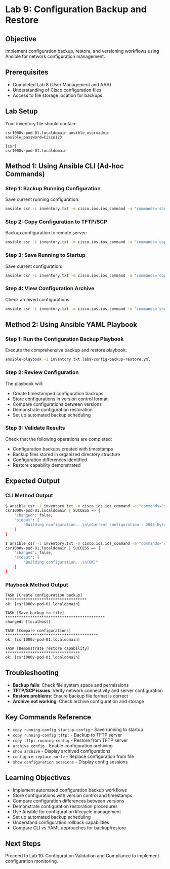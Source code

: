 # Lab 9: Configuration Backup and Restore

## Objective
Implement configuration backup, restore, and versioning workflows using Ansible for network configuration management.

## Prerequisites
- Completed Lab 8 (User Management and AAA)
- Understanding of Cisco configuration files
- Access to file storage location for backups

## Lab Setup
Your inventory file should contain:
```
csr1000v-pod-01.localdomain ansible_user=admin ansible_password=Cisco123 

[csr]
csr1000v-pod-01.localdomain
```

## Method 1: Using Ansible CLI (Ad-hoc Commands)

### Step 1: Backup Running Configuration
Save current running configuration:
```bash
ansible csr -i inventory.txt -m cisco.ios.ios_command -a "commands='show running-config'" --tree /tmp/config-backup
```

### Step 2: Copy Configuration to TFTP/SCP
Backup configuration to remote server:
```bash
ansible csr -i inventory.txt -m cisco.ios.ios_command -a "commands='copy running-config tftp://192.168.10.100/csr-backup-$(date +%Y%m%d-%H%M%S).cfg'"
```

### Step 3: Save Running to Startup
Save current configuration:
```bash
ansible csr -i inventory.txt -m cisco.ios.ios_command -a "commands='copy running-config startup-config'"
```

### Step 4: View Configuration Archive
Check archived configurations:
```bash
ansible csr -i inventory.txt -m cisco.ios.ios_command -a "commands='show archive'"
```

## Method 2: Using Ansible YAML Playbook

### Step 1: Run the Configuration Backup Playbook
Execute the comprehensive backup and restore playbook:
```bash
ansible-playbook -i inventory.txt lab9-config-backup-restore.yml
```

### Step 2: Review Configuration
The playbook will:
- Create timestamped configuration backups
- Store configurations in version control format
- Compare configurations between versions
- Demonstrate configuration restoration
- Set up automated backup scheduling

### Step 3: Validate Results
Check that the following operations are completed:
- Configuration backups created with timestamps
- Backup files stored in organized directory structure
- Configuration differences identified
- Restore capability demonstrated

## Expected Output

### CLI Method Output
```bash
$ ansible csr -i inventory.txt -m cisco.ios.ios_command -a "commands='show running-config'" --tree /tmp/config-backup
csr1000v-pod-01.localdomain | SUCCESS => {
    "changed": false,
    "stdout": [
        "Building configuration...\n\nCurrent configuration : 2048 bytes\n!\nversion 16.09\n..."
    ]
}

$ ansible csr -i inventory.txt -m cisco.ios.ios_command -a "commands='copy running-config startup-config'"
csr1000v-pod-01.localdomain | SUCCESS => {
    "changed": false,
    "stdout": [
        "Building configuration...\n[OK]"
    ]
}
```

### Playbook Method Output
```
TASK [Create configuration backup] ************************************
ok: [csr1000v-pod-01.localdomain]

TASK [Save backup to file] ********************************************
changed: [localhost]

TASK [Compare configurations] *****************************************
ok: [csr1000v-pod-01.localdomain]

TASK [Demonstrate restore capability] *********************************
ok: [csr1000v-pod-01.localdomain]
```

## Troubleshooting
- **Backup fails**: Check file system space and permissions
- **TFTP/SCP issues**: Verify network connectivity and server configuration
- **Restore problems**: Ensure backup file format is correct
- **Archive not working**: Check archive configuration and storage

## Key Commands Reference
- `copy running-config startup-config` - Save running to startup
- `copy running-config tftp:` - Backup to TFTP server
- `copy tftp: running-config` - Restore from TFTP server
- `archive config` - Enable configuration archiving
- `show archive` - Display archived configurations
- `configure replace <url>` - Replace configuration from file
- `show configuration sessions` - Display config sessions

## Learning Objectives
- Implement automated configuration backup workflows
- Store configurations with version control and timestamps
- Compare configuration differences between versions
- Demonstrate configuration restoration procedures
- Use Ansible for configuration lifecycle management
- Set up automated backup scheduling
- Understand configuration rollback capabilities
- Compare CLI vs YAML approaches for backup/restore

## Next Steps
Proceed to Lab 10: Configuration Validation and Compliance to implement configuration monitoring.
